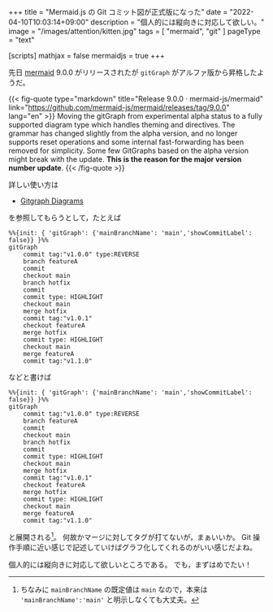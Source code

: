 +++
title = "Mermaid.js の Git コミット図が正式版になった"
date =  "2022-04-10T10:03:14+09:00"
description = "個人的には縦向きに対応して欲しい。"
image = "/images/attention/kitten.jpg"
tags = [ "mermaid", "git" ]
pageType = "text"

[scripts]
  mathjax = false
  mermaidjs = true
+++

先日 [mermaid] 9.0.0 がリリースされたが `gitGraph` がアルファ版から昇格したようだ。

{{< fig-quote type="markdown" title="Release 9.0.0 · mermaid-js/mermaid" link="https://github.com/mermaid-js/mermaid/releases/tag/9.0.0" lang="en" >}}
Moving the gitGraph from experimental alpha status to a fully supported diagram type which handles theming and directives. The grammar has changed slightly from the alpha version, and no longer supports reset operations and some internal fast-forwarding has been removed for simplicity. Some few GitGraphs based on the alpha version might break with the update. **This is the reason for the major version number update**.
{{< /fig-quote >}}

詳しい使い方は

- [Gitgraph Diagrams](http://mermaid-js.github.io/mermaid/#/gitgraph)

を参照してもらうとして，たとえば

```text
%%{init: { 'gitGraph': {'mainBranchName': 'main','showCommitLabel': false}} }%%
gitGraph
    commit tag:"v1.0.0" type:REVERSE
    branch featureA
    commit
    checkout main
    branch hotfix
    commit
    commit type: HIGHLIGHT
    checkout main
    merge hotfix
    commit tag:"v1.0.1"
    checkout featureA
    merge hotfix
    commit type: HIGHLIGHT
    checkout main
    merge featureA
    commit tag:"v1.1.0"
```

などと書けば

```mermaid
%%{init: { 'gitGraph': {'mainBranchName': 'main','showCommitLabel': false}} }%%
gitGraph
    commit tag:"v1.0.0" type:REVERSE
    branch featureA
    commit
    checkout main
    branch hotfix
    commit
    commit type: HIGHLIGHT
    checkout main
    merge hotfix
    commit tag:"v1.0.1"
    checkout featureA
    merge hotfix
    commit type: HIGHLIGHT
    checkout main
    merge featureA
    commit tag:"v1.1.0"
```

と展開される[^mm1]。
何故かマージに対してタグが打てないが，まぁいいか。
Git 操作手順に近い感じで記述していけばグラフ化してくれるのがいい感じだよね。

個人的には縦向きに対応して欲しいところである。
でも，まずはめでたい！

[^mm1]: ちなみに `mainBranchName` の既定値は `main` なので，本来は `'mainBranchName':'main'` と明示しなくても大丈夫。

[mermaid]: http://mermaid-js.github.io/mermaid/ "mermaid - Markdownish syntax for generating flowcharts, sequence diagrams, class diagrams, gantt charts and git graphs."
<!-- eof -->
